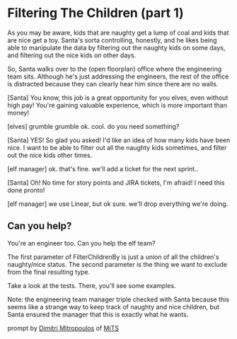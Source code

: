# Filtering The Children (part 1)

As you may be aware, kids that are naughty get a lump of coal and kids that are nice get a toy.
Santa's sorta controlling, honestly, and he likes being able to manipulate the data by filtering
out the naughty kids on some days, and filtering out the nice kids on other days.

So, Santa walks over to the (open floorplan) office where the engineering team sits. Although
he's just addressing the engineers, the rest of the office is distracted because they can clearly
hear him since there are no walls.

[Santa] You know, this job is a great opportunity for you elves, even without high pay! You're
gaining valuable experience, which is more important than money!

[elves] grumble grumble ok. cool. do you need something?

[Santa] YES! So glad you asked! I'd like an idea of how many kids have been nice. I want to be
able to filter out all the naughty kids sometimes, and filter out the nice kids other times.

[elf manager] ok. that's fine. we'll add a ticket for the next sprint..

[Santa] Oh! No time for story points and JIRA tickets, I'm afraid! I need this done pronto!

[elf manager] we use Linear, but ok sure. we'll drop everything we're doing.

## Can you help?

You're an engineer too. Can you help the elf team?

The first parameter of FilterChildrenBy is just a union of all the children's naughty/nice
status. The second parameter is the thing we want to exclude from the final resulting type.

Take a look at the tests. There, you'll see some examples.

Note: the engineering team manager triple checked with Santa because this seems like a strange
way to keep track of naughty and nice children, but Santa ensured the manager that this is
exactly what he wants.

prompt by [Dimitri Mitropoulos](https://github.com/dimitropoulos) of
[MiTS](https://www.youtube.com/@MichiganTypeScript)
